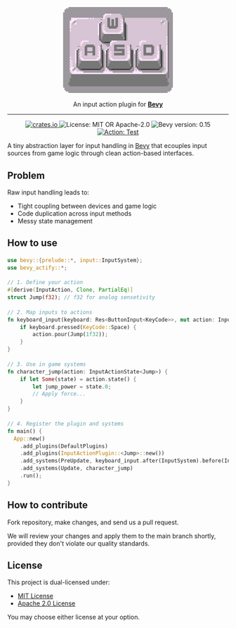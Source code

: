 <p align="center">
  <img src="https://github.com/bevious/bevy_actify/blob/main/logo.png?raw=true" width="250" />
</p>
<p align="center">
  An input action plugin for <a href="https://bevyengine.org/"><strong>Bevy</strong></a><br />
</p>
<hr />
<p align="center">
  <a href="https://crates.io/crates/bevy_actify">
    <img alt="crates.io" src="https://img.shields.io/crates/v/bevy_actify" />
  </a>
  <img alt="License: MIT OR Apache-2.0" src="https://img.shields.io/badge/license-MIT%2FApache--2.0-blue" />
  <img alt="Bevy version: 0.15" src="https://img.shields.io/badge/Bevy-0.15-pink" />
  <a href="https://github.com/bevious/bevy_actify/actions/workflows/test.yml">
    <img alt="Action: Test" src="https://github.com/bevious/bevy_actify/actions/workflows/test.yml/badge.svg" />
  </a>
</p>

A tiny abstraction layer for input handling in [Bevy](https://bevyengine.org/) that ecouples
input sources from game logic through clean action-based interfaces.

## Problem

Raw input handling leads to:
- Tight coupling between devices and game logic
- Code duplication across input methods
- Messy state management

## How to use

```rust
use bevy::{prelude::*, input::InputSystem};
use bevy_actify::*;

// 1. Define your action
#[derive(InputAction, Clone, PartialEq)]
struct Jump(f32); // f32 for analog sensetivity

// 2. Map inputs to actions
fn keyboard_input(keyboard: Res<ButtonInput<KeyCode>>, mut action: InputActionDrain<Jump>) {
    if keyboard.pressed(KeyCode::Space) {
        action.pour(Jump(1f32));
    }
}

// 3. Use in game systems
fn character_jump(action: InputActionState<Jump>) {
    if let Some(state) = action.state() {
        let jump_power = state.0;
        // Apply force...
    }
}

// 4. Register the plugin and systems
fn main() {
  App::new()
    .add_plugins(DefaultPlugins)
    .add_plugins(InputActionPlugin::<Jump>::new())
    .add_systems(PreUpdate, keyboard_input.after(InputSystem).before(InputActionSystem)) // properly order you systems to avoid 1 frame delay!
    .add_systems(Update, character_jump)
    .run();
}
```

## How to contribute

Fork repository, make changes, and send us a pull request.

We will review your changes and apply them to the main
branch shortly, provided they don't violate our quality standards.

## License

This project is dual-licensed under:

- [MIT License](LICENSE-MIT)
- [Apache 2.0 License](LICENSE-APACHE-2.0)

You may choose either license at your option.
